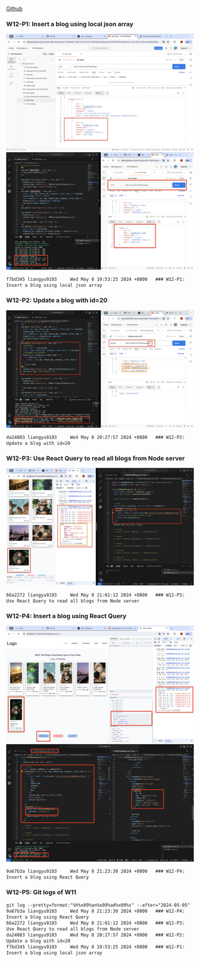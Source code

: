 [Github](https://github.com/liangyu9103/1122-wp2-2N_31.git)

### W12-P1: Insert a blog using local json array

![](w12-p1-1.png)
![](w12-p1-2.png)

```
f7bd345 liangyu9103     Wed May 8 19:53:25 2024 +0800   ### W12-P1: Insert a blog using local json array
```

### W12-P2: Update a blog with id=20

![](w12-p2.png)

```
da24083 liangyu9103     Wed May 8 20:27:57 2024 +0800   ### W12-P2: Update a blog with id=20
```

### W12-P3: Use React Query to read all blogs from Node server

![](w12-p3.png)

```
66a2272 liangyu9103     Wed May 8 21:01:12 2024 +0800   ### W12-P3: Use React Query to read all blogs from Node server
```

### W12-P4: Insert a blog using React Query

![](w12-p4-1.png)
![](w12-p4-2.png)

```
9a67b3a liangyu9103     Wed May 8 21:23:30 2024 +0800   ### W12-P4: Insert a blog using React Query
```

### W12-P5: Git logs of W11

```
git log --pretty=format:"%h%x09%an%x09%ad%x09%s" --after="2024-05-05"
9a67b3a liangyu9103     Wed May 8 21:23:30 2024 +0800   ### W12-P4: Insert a blog using React Query
66a2272 liangyu9103     Wed May 8 21:01:12 2024 +0800   ### W12-P3: Use React Query to read all blogs from Node server
da24083 liangyu9103     Wed May 8 20:27:57 2024 +0800   ### W12-P2: Update a blog with id=20
f7bd345 liangyu9103     Wed May 8 19:53:25 2024 +0800   ### W12-P1: Insert a blog using local json array
```
